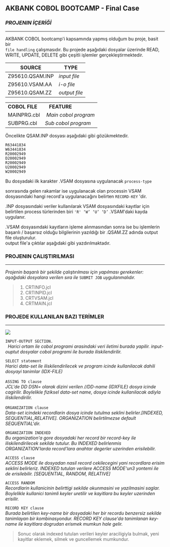 ## AKBANK COBOL BOOTCAMP - Final Case

### _PROJENIN İÇERİĞİ_

---

AKBANK COBOL bootcamp'i kapsamında yapmış olduğum bu proje, basit bir  
`file handling` çalışmasıdır. Bu projede aşağıdaki dosyalar üzerinde READ, WRITE, UPDATE, DELETE gibi çeşitli işlemler gerçekleştirmektedir.

| SOURCE | TYPE |
| --- | --- |
| Z95610.QSAM.INP | _input file_ |
| Z95610.VSAM.AA | _i-o file_ |
| Z95610.QSAM.ZZ | _output file_ |

<table><tbody><tr><td><strong>COBOL FILE</strong></td><td><strong>&nbsp; &nbsp;FEATURE</strong></td></tr><tr><td>MAINPRG.cbl</td><td><i>&nbsp;Main cobol program</i></td></tr><tr><td>SUBPRG.cbl</td><td><i>Sub cobol program</i></td></tr></tbody></table>

Öncelikte QSAM.INP dosyası aşağıdaki gibi gözükmektedir.

```plaintext
R63441834
W63441834
R20002949
D20002949
R20002949
U20002949
W20002949
```

Bu dosyadaki ilk karakter .VSAM dosyasına uygulanacak `process-type`

sonrasında gelen rakamlar ise uygulanacak olan processin VSAM dosyasındaki hangi record'a uygulanacağını belirten `RECORD-KEY` 'dir.

.INP dosyasındaki veriler kullanılarak VSAM dosyasındaki kayıtlar için belirtilen process türlerinden biri `'R' ‘W’ ‘U’ ‘D’` .VSAM'daki kayda uygulanır.

.VSAM dosyasındaki kayıtların işleme alınmasından sonra ise bu işlemlerin başarılı / başarsız olduğu bilgilerinin yazıldığı bir .QSAM.ZZ adında output file oluşturulur.  
output file'a çıktılar aşağıdaki gibi yazdırılmaktadır.

### PROJENIN ÇALIŞTIRILMASI

---

_Projenin başarılı bir şekilde çalıştırılması için yapılması gerekenler:_  
_aşağıdaki dosyalara verilen sıra ile_ `SUBMIT JOB` _uygulanmalıdır._

> 1.  CRTINFO.jcl
> 2.  CRTINPID.jcl
> 3.  CRTVSAM.jcl
> 4.  CRTMAIN.jcl

### PROJEDE KULLANILAN BAZI TERİMLER

---

![](https://33333.cdn.cke-cs.com/kSW7V9NHUXugvhoQeFaf/images/7635ddeb94bde8fdae1f33fb10b0192282695babf96773c9.png)

`INPUT-OUTPUT SECTION.`  
  _Harici ortam ile cobol programi arasindaki veri iletimi burada yapilir. input-ouptut dosyalar cobol programi ile burada iliskilendirilir._

`SELECT statement`  
_Harici data-set ile iliskilendirilecek ve program icinde kullanilacak dahili dosyayi tanimlar (IDX-FILE)_

`ASSING TO clause`   
_JCL'de DD DSN= olarak dizini verilen //DD-name (IDXFILE) dosya icinde cagirilir. Boylelikle fiziksel data-set name, dosya icinde kullanilacak adiyla iliskilendirilir._

`ORGANIZATION clause`   
_Data-set icindeki recordlarin dosya icinde tutulma seklini belirler.\[INDEXED, SEQUENTIAL,RELATIVE\]. ORGANIZATION belirtilmezse default SEQUENTIAL'dir._

`ORGANIZATION INDEXED`  
_Bu organization'a gore dosyadaki her record bir record-key ile iliskilendirilecek sekilde tutulur. Bu INDEXED belirlenmis ORGANIZATION'larda record'lara anahtar degerler uzerinden erisilebilir._

`ACCESS clause`  
_ACCESS MODE ile dosyadan nasil record cekilecegini yani recordlara erisim seklini belirleriz. INDEXED tutulan verilere ACCESS MODE'un3 yontemi ile de erisilebilir. \[SEQUENTIAL, RANDOM, RELATIVE\]_

`ACCESS RANDOM`  
_Recordlarin kullanicinin belirttigi sekilde okunmasini ve yazilmasini saglar. Boylelikle kullanici tanimli keyler uretilir ve kayitlara bu keyler uzerinden erisilir._

`RECORD KEY clause`  
_Burada belirtilen key-name bir dosyadaki her bir recordu benzersiz sekilde tanimlayan bir kombinasyondur. RECORD KEY clause'da tanimlanan key-name ile kayitlara dogrudan erismek mumkun hale gelir._

> Sonuc olarak indexed tutulan verileri keyler araciligiyla bulmak, yeni kayitlar eklemek, silmek ve guncellemek mumkundur.
